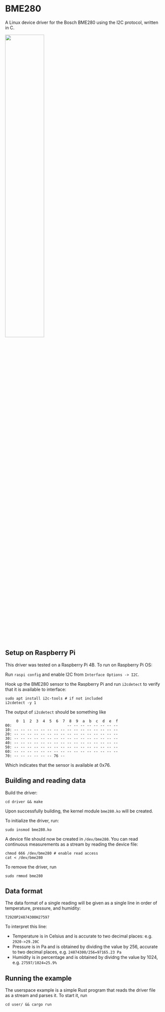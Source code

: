 # BME280 

A Linux device driver for the Bosch BME280 using the I2C protocol, written in C. 

<img src="https://user-images.githubusercontent.com/28817028/210186916-9eb196d5-eaf1-4856-9faa-2ae71ba2e0b0.png" width=50% height=50%>


## Setup on Raspberry Pi




This driver was tested on a Raspberry Pi 4B. To run on Raspberry Pi OS:

Run `raspi config` and enable I2C from `Interface Options -> I2C`.

Hook up the BME280 sensor to the Raspberry Pi and run `i2cdetect` to verify
that it is available to interface:
```
sudo apt install i2c-tools # if not included
i2cdetect -y 1
```

The output of `i2cdetect` should be something like
```
     0  1  2  3  4  5  6  7  8  9  a  b  c  d  e  f
00:                         -- -- -- -- -- -- -- -- 
10: -- -- -- -- -- -- -- -- -- -- -- -- -- -- -- -- 
20: -- -- -- -- -- -- -- -- -- -- -- -- -- -- -- -- 
30: -- -- -- -- -- -- -- -- -- -- -- -- -- -- -- -- 
40: -- -- -- -- -- -- -- -- -- -- -- -- -- -- -- -- 
50: -- -- -- -- -- -- -- -- -- -- -- -- -- -- -- -- 
60: -- -- -- -- -- -- -- -- -- -- -- -- -- -- -- -- 
70: -- -- -- -- -- -- 76 --                         
```
Which indicates that the sensor is available at 0x76.

## Building and reading data

Build the driver:
```
cd driver && make
```

Upon successfully building, the kernel module `bme280.ko` will be created.

To initialize the driver, run:
```
sudo insmod bme280.ko
```

A device file should now be created in `/dev/bme280`. You can read continuous measurements
as a stream by reading the device file: 
```
chmod 666 /dev/bme280 # enable read access
cat < /dev/bme280
```

To remove the driver, run 
```
sudo rmmod bme280
```

## Data format
The data format of a single reading will be given as a single line in order of temperature, pressure, and
humidity:
```
T2920P24874300H27597
```

To interpret this line:
- Temperature is in Celsius and is accurate to two decimal places: e.g.
  `2920->29.20C`
- Pressure is in Pa and is obtained by dividing the value by 256, accurate to
  two decimal places, e.g. `24874300/256=97165.23 Pa`
- Humidity is in percentage and is obtained by dividng the value by 1024, e.g.
  `27597/1024=25.9%`

## Running the example

The userspace example is a simple Rust program that reads the driver file as a stream and parses it. To start it, run 
```
cd user/ && cargo run
```
